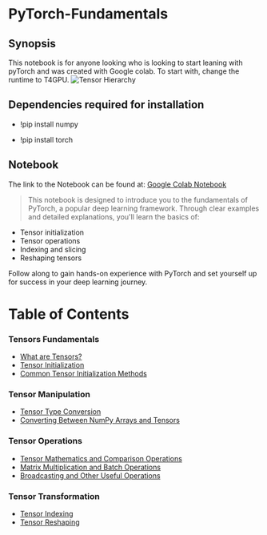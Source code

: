 # PyTorch-Fundamentals
## Synopsis
This notebook is for anyone looking who is looking to start leaning with pyTorch and was created with Google colab. To start with, change the runtime to T4GPU. 
![Tensor Hierarchy](https://github.com/aaddobea/PyTorch-Fundamentals/blob/main/Tenosrflow.png "Visualizing Scalar, Vector, Matrix, and Tensor")

## Dependencies required for installation
* !pip install numpy
   
* !pip install torch


## Notebook
The link  to the Notebook can be found at:   [Google Colab Notebook](https://colab.research.google.com/drive/1IJgkQbPqjBspPwu3nr7yOKiikZwUKJQM#scrollTo=URPPgKZAAEqq.)


> This notebook is designed to introduce you to the fundamentals of PyTorch, a popular deep learning framework. Through clear examples and detailed explanations, you'll learn the basics of:

* Tensor initialization
* Tensor operations
* Indexing and slicing
* Reshaping tensors

Follow along to gain hands-on experience with PyTorch and set yourself up for success in your deep learning journey.

# Table of Contents

### Tensors Fundamentals

* [What are Tensors?](#What-are-Tensors?)
* [Tensor Initialization](#Tensor-Initialization)
* [Common Tensor Initialization Methods](#Common-Tensor-Initialization-Methods)

### Tensor Manipulation

* [Tensor Type Conversion](#Tensor-Type-Conversion)
* [Converting Between NumPy Arrays and Tensors](#Converting-Between-NumPy-Arrays-and-Tensors)

### Tensor Operations

* [Tensor Mathematics and Comparison Operations](#Tensor-Mathematics-and-Comparison-Operations)
* [Matrix Multiplication and Batch Operations](#Matrix-Multiplication-and-Batch-Operations)
* [Broadcasting and Other Useful Operations](#Broadcasting-and-Other-Useful-Operations)

### Tensor Transformation

* [Tensor Indexing](#Tensor-Indexing)
* [Tensor Reshaping](#Tensor-Reshaping)
